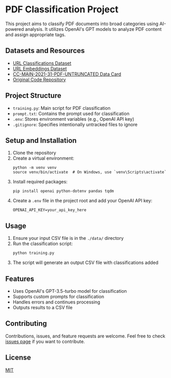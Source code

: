 # PDF Classification Project

This project aims to classify PDF documents into broad categories using AI-powered analysis. It utilizes OpenAI's GPT models to analyze PDF content and assign appropriate tags.

## Datasets and Resources

- [URL Classifications Dataset](https://huggingface.co/datasets/snats/url-classifications)
- [URL Embeddings Dataset](https://www.kaggle.com/datasets/santiagopedroza/url-embeddings-cc-provenance)
- [CC-MAIN-2021-31-PDF-UNTRUNCATED Data Card](https://corp.digitalcorpora.org/corpora/files/CC-MAIN-2021-31-PDF-UNTRUNCATED/)
- [Original Code Repository](https://github.com/snat-s/m/tree/main/classify_metadata/)

## Project Structure

- `training.py`: Main script for PDF classification
- `prompt.txt`: Contains the prompt used for classification
- `.env`: Stores environment variables (e.g., OpenAI API key)
- `.gitignore`: Specifies intentionally untracked files to ignore

## Setup and Installation

1. Clone the repository
2. Create a virtual environment:
   ```
   python -m venv venv
   source venv/bin/activate  # On Windows, use `venv\Scripts\activate`
   ```
3. Install required packages:
   ```
   pip install openai python-dotenv pandas tqdm
   ```
4. Create a `.env` file in the project root and add your OpenAI API key:
   ```
   OPENAI_API_KEY=your_api_key_here
   ```

## Usage

1. Ensure your input CSV file is in the `./data/` directory
2. Run the classification script:
   ```
   python training.py
   ```
3. The script will generate an output CSV file with classifications added

## Features

- Uses OpenAI's GPT-3.5-turbo model for classification
- Supports custom prompts for classification
- Handles errors and continues processing
- Outputs results to a CSV file

## Contributing

Contributions, issues, and feature requests are welcome. Feel free to check [issues page](https://github.com/yourusername/pdf-classification-project/issues) if you want to contribute.

## License

[MIT](https://choosealicense.com/licenses/mit/)

